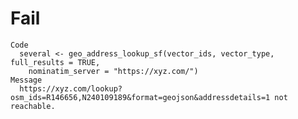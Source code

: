 # Fail

    Code
      several <- geo_address_lookup_sf(vector_ids, vector_type, full_results = TRUE,
        nominatim_server = "https://xyz.com/")
    Message
      https://xyz.com/lookup?osm_ids=R146656,N240109189&format=geojson&addressdetails=1 not reachable.

